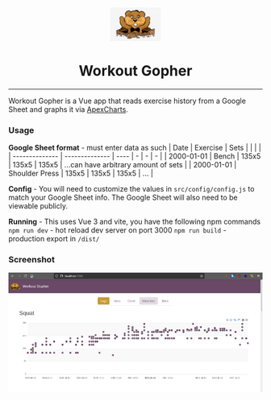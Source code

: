 <div style="text-align:center">
<img width="100px" src="./public/img/gopher.png">
<h1>Workout Gopher</h1>
</div>

----
Workout Gopher is a Vue app that reads exercise history from a Google Sheet and graphs it via [ApexCharts](https://apexcharts.com/).

### Usage

**Google Sheet format** - must enter data as such
|     Date   | Exercise  | Sets | | | |
| -------------- | -------------- | ---- | - | - | - |
| 2000-01-01    | Bench  | 135x5 | 135x5 | 135x5 | ...can have arbitrary amount of sets |
| 2000-01-01    | Shoulder Press  | 135x5 | 135x5 | 135x5 | ... |

**Config** - You will need to customize the values in `src/config/config.js` to match your Google Sheet info.  The Google Sheet will also need to be viewable publicly. 

**Running** - This uses Vue 3 and vite, you have the following npm commands
`npm run dev` - hot reload dev server on port 3000
`npm run build` - production export in `/dist/`

### Screenshot
<img src="./src/assets/workout-gopher.png">